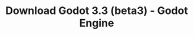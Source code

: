 ---
# Generated by /scripts/js/download_archive_generator !!! do not edit by hand !!!
title: 'Download Godot 3.3 (beta3) - Godot Engine'
type: 'download/archive'
name: '3.3'
flavor: 'beta3'
release_date: '2020-11-27T03:00:00-00:00'
release_notes: '/article/dev-snapshot-godot-3-2-4-beta-3/'
links:
  android.apk:
    name: 'android.apk'
    title: 'Android'
    caption: 'Universal APK (ARM64 + ARMv7 + x86_64 + x86)'
    tags:
      - 'APK download'
      - 'ARM64/v7'
      - 'x86 (64 & 32 bit)'
    hosts:
      github_builds:
        regular: 'https://github.com/godotengine/godot-builds/releases/download/3.3-beta3/Godot_v3.3-beta3_android_editor.apk'
        mono: '#'
      github:
        regular: 'https://github.com/godotengine/godot/releases/download/3.3-beta3/Godot_v3.3-beta3_android_editor.apk'
        mono: '#'
  macos.universal:
    name: 'macos.universal'
    title: 'macOS'
    caption: 'Universal (x86_64 + Apple Silicon)'
    tags:
      - 'Intel/Apple Silicon'
      - '64 bit'
    hosts:
      github_builds:
        regular: 'https://github.com/godotengine/godot-builds/releases/download/3.3-beta3/Godot_v3.3-beta3_osx.universal.zip'
        mono: 'https://github.com/godotengine/godot-builds/releases/download/3.3-beta3/Godot_v3.3-beta3_mono_osx.universal.zip'
      github:
        regular: 'https://github.com/godotengine/godot/releases/download/3.3-beta3/Godot_v3.3-beta3_osx.universal.zip'
        mono: 'https://github.com/godotengine/godot/releases/download/3.3-beta3/Godot_v3.3-beta3_mono_osx.universal.zip'
  windows.64:
    name: 'windows.64'
    title: 'Windows'
    caption: 'Standard (x86_64)'
    tags:
      - '64 bit'
    hosts:
      github_builds:
        regular: 'https://github.com/godotengine/godot-builds/releases/download/3.3-beta3/Godot_v3.3-beta3_win64.exe.zip'
        mono: 'https://github.com/godotengine/godot-builds/releases/download/3.3-beta3/Godot_v3.3-beta3_mono_win64.zip'
      github:
        regular: 'https://github.com/godotengine/godot/releases/download/3.3-beta3/Godot_v3.3-beta3_win64.exe.zip'
        mono: 'https://github.com/godotengine/godot/releases/download/3.3-beta3/Godot_v3.3-beta3_mono_win64.zip'
  linux_server.headless.64:
    name: 'linux_server.headless.64'
    title: 'Linux Server'
    caption: 'Headless (x86_64)'
    tags:
      - '64 bit'
      - 'Headless'
    hosts:
      github_builds:
        regular: 'https://github.com/godotengine/godot-builds/releases/download/3.3-beta3/Godot_v3.3-beta3_linux_headless.64.zip'
        mono: 'https://github.com/godotengine/godot-builds/releases/download/3.3-beta3/Godot_v3.3-beta3_mono_linux_headless_64.zip'
      github:
        regular: 'https://github.com/godotengine/godot/releases/download/3.3-beta3/Godot_v3.3-beta3_linux_headless.64.zip'
        mono: 'https://github.com/godotengine/godot/releases/download/3.3-beta3/Godot_v3.3-beta3_mono_linux_headless_64.zip'
  web:
    name: 'web'
    title: 'Web editor'
    caption: ''
    tags:
      - 'Self-hosted'
      - 'Cross-platform'
    hosts:
      github_builds:
        regular: 'https://github.com/godotengine/godot-builds/releases/download/3.3-beta3/Godot_v3.3-beta3_web_editor.zip'
        mono: '#'
      github:
        regular: 'https://github.com/godotengine/godot/releases/download/3.3-beta3/Godot_v3.3-beta3_web_editor.zip'
        mono: '#'
  linux.64:
    name: 'linux.64'
    title: 'Linux'
    caption: 'Standard (x86_64)'
    tags:
      - '64 bit'
    hosts:
      github_builds:
        regular: 'https://github.com/godotengine/godot-builds/releases/download/3.3-beta3/Godot_v3.3-beta3_x11.64.zip'
        mono: 'https://github.com/godotengine/godot-builds/releases/download/3.3-beta3/Godot_v3.3-beta3_mono_x11_64.zip'
      github:
        regular: 'https://github.com/godotengine/godot/releases/download/3.3-beta3/Godot_v3.3-beta3_x11.64.zip'
        mono: 'https://github.com/godotengine/godot/releases/download/3.3-beta3/Godot_v3.3-beta3_mono_x11_64.zip'
  linux.32:
    name: 'linux.32'
    title: 'Linux'
    caption: 'Standard (x86)'
    tags:
      - '32 bit'
    hosts:
      github_builds:
        regular: 'https://github.com/godotengine/godot-builds/releases/download/3.3-beta3/Godot_v3.3-beta3_x11.32.zip'
        mono: 'https://github.com/godotengine/godot-builds/releases/download/3.3-beta3/Godot_v3.3-beta3_mono_x11_32.zip'
      github:
        regular: 'https://github.com/godotengine/godot/releases/download/3.3-beta3/Godot_v3.3-beta3_x11.32.zip'
        mono: 'https://github.com/godotengine/godot/releases/download/3.3-beta3/Godot_v3.3-beta3_mono_x11_32.zip'
  windows.32:
    name: 'windows.32'
    title: 'Windows'
    caption: 'Standard (x86)'
    tags:
      - '32 bit'
    hosts:
      github_builds:
        regular: 'https://github.com/godotengine/godot-builds/releases/download/3.3-beta3/Godot_v3.3-beta3_win32.exe.zip'
        mono: 'https://github.com/godotengine/godot-builds/releases/download/3.3-beta3/Godot_v3.3-beta3_mono_win32.zip'
      github:
        regular: 'https://github.com/godotengine/godot/releases/download/3.3-beta3/Godot_v3.3-beta3_win32.exe.zip'
        mono: 'https://github.com/godotengine/godot/releases/download/3.3-beta3/Godot_v3.3-beta3_mono_win32.zip'
  linux_server.64:
    name: 'linux_server.64'
    title: 'Linux Server'
    caption: 'Standard (x86_64)'
    tags:
      - '64 bit'
    hosts:
      github_builds:
        regular: 'https://github.com/godotengine/godot-builds/releases/download/3.3-beta3/Godot_v3.3-beta3_linux_server.64.zip'
        mono: 'https://github.com/godotengine/godot-builds/releases/download/3.3-beta3/Godot_v3.3-beta3_mono_linux_server_64.zip'
      github:
        regular: 'https://github.com/godotengine/godot/releases/download/3.3-beta3/Godot_v3.3-beta3_linux_server.64.zip'
        mono: 'https://github.com/godotengine/godot/releases/download/3.3-beta3/Godot_v3.3-beta3_mono_linux_server_64.zip'
  aar_library:
    name: 'aar_library'
    title: 'AAR library'
    caption: ''
    tags:
      - 'Android plugins'
      - 'Java'
      - 'Kotlin'
    hosts:
      github_builds:
        regular: 'https://github.com/godotengine/godot-builds/releases/download/3.3-beta3/godot-lib.3.3.beta3.release.aar'
        mono: 'https://github.com/godotengine/godot-builds/releases/download/3.3-beta3/godot-lib.3.3.beta3.mono.release.aar'
      github:
        regular: 'https://github.com/godotengine/godot/releases/download/3.3-beta3/godot-lib.3.3.beta3.release.aar'
        mono: 'https://github.com/godotengine/godot/releases/download/3.3-beta3/godot-lib.3.3.beta3.mono.release.aar'
  templates:
    name: 'templates'
    title: 'Export templates'
    caption: ''
    tags:
      - 'Used to export your games to all supported platforms'
    hosts:
      github_builds:
        regular: 'https://github.com/godotengine/godot-builds/releases/download/3.3-beta3/Godot_v3.3-beta3_export_templates.tpz'
        mono: 'https://github.com/godotengine/godot-builds/releases/download/3.3-beta3/Godot_v3.3-beta3_mono_export_templates.tpz'
      github:
        regular: 'https://github.com/godotengine/godot/releases/download/3.3-beta3/Godot_v3.3-beta3_export_templates.tpz'
        mono: 'https://github.com/godotengine/godot/releases/download/3.3-beta3/Godot_v3.3-beta3_mono_export_templates.tpz'
primaryPlatforms:
  - 'android.apk'
  - 'macos.universal'
  - 'windows.64'
  - 'linux_server.headless.64'
  - 'web'
  - 'templates'
---